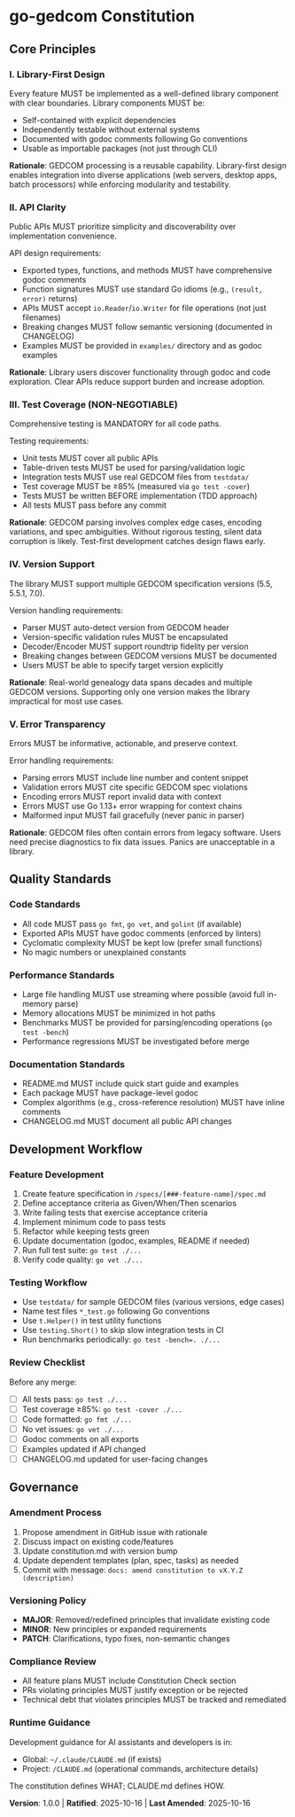 <!--
Sync Impact Report
==================
Version Change: N/A → 1.0.0 (Initial constitution)
Modified Principles: N/A (new constitution)
Added Sections:
  - Core Principles (5 principles: Library-First Design, API Clarity, Test Coverage,
    Version Support, Error Transparency)
  - Quality Standards
  - Development Workflow
  - Governance

Templates Status:
  ✅ plan-template.md - reviewed, Constitution Check section compatible
  ✅ spec-template.md - reviewed, requirement structure compatible
  ✅ tasks-template.md - reviewed, testing guidance compatible
  ✅ agent-file-template.md - reviewed, generic structure compatible

Follow-up TODOs: None
-->

# go-gedcom Constitution

## Core Principles

### I. Library-First Design

Every feature MUST be implemented as a well-defined library component with clear boundaries.
Library components MUST be:
- Self-contained with explicit dependencies
- Independently testable without external systems
- Documented with godoc comments following Go conventions
- Usable as importable packages (not just through CLI)

**Rationale**: GEDCOM processing is a reusable capability. Library-first design enables
integration into diverse applications (web servers, desktop apps, batch processors) while
enforcing modularity and testability.

### II. API Clarity

Public APIs MUST prioritize simplicity and discoverability over implementation convenience.

API design requirements:
- Exported types, functions, and methods MUST have comprehensive godoc comments
- Function signatures MUST use standard Go idioms (e.g., `(result, error)` returns)
- APIs MUST accept `io.Reader`/`io.Writer` for file operations (not just filenames)
- Breaking changes MUST follow semantic versioning (documented in CHANGELOG)
- Examples MUST be provided in `examples/` directory and as godoc examples

**Rationale**: Library users discover functionality through godoc and code exploration.
Clear APIs reduce support burden and increase adoption.

### III. Test Coverage (NON-NEGOTIABLE)

Comprehensive testing is MANDATORY for all code paths.

Testing requirements:
- Unit tests MUST cover all public APIs
- Table-driven tests MUST be used for parsing/validation logic
- Integration tests MUST use real GEDCOM files from `testdata/`
- Test coverage MUST be ≥85% (measured via `go test -cover`)
- Tests MUST be written BEFORE implementation (TDD approach)
- All tests MUST pass before any commit

**Rationale**: GEDCOM parsing involves complex edge cases, encoding variations, and
spec ambiguities. Without rigorous testing, silent data corruption is likely.
Test-first development catches design flaws early.

### IV. Version Support

The library MUST support multiple GEDCOM specification versions (5.5, 5.5.1, 7.0).

Version handling requirements:
- Parser MUST auto-detect version from GEDCOM header
- Version-specific validation rules MUST be encapsulated
- Decoder/Encoder MUST support roundtrip fidelity per version
- Breaking changes between GEDCOM versions MUST be documented
- Users MUST be able to specify target version explicitly

**Rationale**: Real-world genealogy data spans decades and multiple GEDCOM versions.
Supporting only one version makes the library impractical for most use cases.

### V. Error Transparency

Errors MUST be informative, actionable, and preserve context.

Error handling requirements:
- Parsing errors MUST include line number and content snippet
- Validation errors MUST cite specific GEDCOM spec violations
- Encoding errors MUST report invalid data with context
- Errors MUST use Go 1.13+ error wrapping for context chains
- Malformed input MUST fail gracefully (never panic in parser)

**Rationale**: GEDCOM files often contain errors from legacy software. Users need
precise diagnostics to fix data issues. Panics are unacceptable in a library.

## Quality Standards

### Code Standards
- All code MUST pass `go fmt`, `go vet`, and `golint` (if available)
- Exported APIs MUST have godoc comments (enforced by linters)
- Cyclomatic complexity MUST be kept low (prefer small functions)
- No magic numbers or unexplained constants

### Performance Standards
- Large file handling MUST use streaming where possible (avoid full in-memory parse)
- Memory allocations MUST be minimized in hot paths
- Benchmarks MUST be provided for parsing/encoding operations (`go test -bench`)
- Performance regressions MUST be investigated before merge

### Documentation Standards
- README.md MUST include quick start guide and examples
- Each package MUST have package-level godoc
- Complex algorithms (e.g., cross-reference resolution) MUST have inline comments
- CHANGELOG.md MUST document all public API changes

## Development Workflow

### Feature Development
1. Create feature specification in `/specs/[###-feature-name]/spec.md`
2. Define acceptance criteria as Given/When/Then scenarios
3. Write failing tests that exercise acceptance criteria
4. Implement minimum code to pass tests
5. Refactor while keeping tests green
6. Update documentation (godoc, examples, README if needed)
7. Run full test suite: `go test ./...`
8. Verify code quality: `go vet ./...`

### Testing Workflow
- Use `testdata/` for sample GEDCOM files (various versions, edge cases)
- Name test files `*_test.go` following Go conventions
- Use `t.Helper()` in test utility functions
- Use `testing.Short()` to skip slow integration tests in CI
- Run benchmarks periodically: `go test -bench=. ./...`

### Review Checklist
Before any merge:
- [ ] All tests pass: `go test ./...`
- [ ] Test coverage ≥85%: `go test -cover ./...`
- [ ] Code formatted: `go fmt ./...`
- [ ] No vet issues: `go vet ./...`
- [ ] Godoc comments on all exports
- [ ] Examples updated if API changed
- [ ] CHANGELOG.md updated for user-facing changes

## Governance

### Amendment Process
1. Propose amendment in GitHub issue with rationale
2. Discuss impact on existing code/features
3. Update constitution.md with version bump
4. Update dependent templates (plan, spec, tasks) as needed
5. Commit with message: `docs: amend constitution to vX.Y.Z (description)`

### Versioning Policy
- **MAJOR**: Removed/redefined principles that invalidate existing code
- **MINOR**: New principles or expanded requirements
- **PATCH**: Clarifications, typo fixes, non-semantic changes

### Compliance Review
- All feature plans MUST include Constitution Check section
- PRs violating principles MUST justify exception or be rejected
- Technical debt that violates principles MUST be tracked and remediated

### Runtime Guidance
Development guidance for AI assistants and developers is in:
- Global: `~/.claude/CLAUDE.md` (if exists)
- Project: `/CLAUDE.md` (operational commands, architecture details)

The constitution defines WHAT; CLAUDE.md defines HOW.

**Version**: 1.0.0 | **Ratified**: 2025-10-16 | **Last Amended**: 2025-10-16
